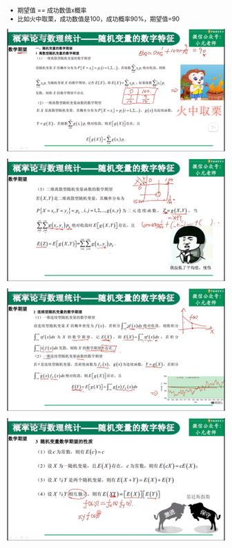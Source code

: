 - 期望值 == 成功数值x概率
- 比如火中取栗，成功数值是100，成功概率90%，期望值=90

![](../photo/Pasted%20image%2020240419113159.png)

![](../photo/Pasted%20image%2020240419113448.png)

![](../photo/Pasted%20image%2020240419113455.png)

![](../photo/Pasted%20image%2020240419113502.png)
